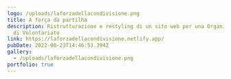 ```yaml
---
logo: /uploads/laforzadellacondivisione.png
title: A força da partilha
description: Ristrutturazione e restyling di un sito web per una Organizzazione
  di Volontariato
link: https://laforzadellacondivisione.netlify.app/
pubDate: 2022-06-23T14:46:53.394Z
gallery:
  - /uploads/laforzadellacondivisione.png
portfolio: true
---
```

